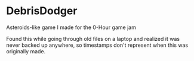 # DebrisDodger
Asteroids-like game I made for the 0-Hour game jam

Found this while going through old files on a laptop and realized it was never backed up anywhere, so timestamps don't represent when this was originally made.
